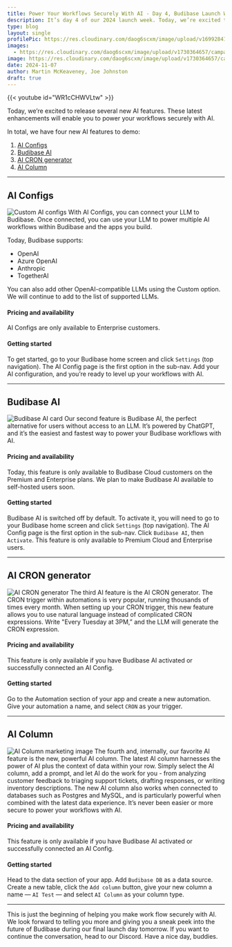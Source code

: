 ```yaml
---
title: Power Your Workflows Securely With AI - Day 4, Budibase Launch Week
description: It’s day 4 of our 2024 launch week. Today, we’re excited to release several new AI features. These latest enhancements will enable you to power your workflows securely with AI. 
type: blog
layout: single
profilePic: https://res.cloudinary.com/daog6scxm/image/upload/v1699284176/Branding/Assets/Symbol/RGB/Full%20Colour/bb-symbol-trans_v60zdz.svg
images:
  - https://res.cloudinary.com/daog6scxm/image/upload/v1730364657/campaigns/3.0/day%204/day_4_light_boovwx.png
image: https://res.cloudinary.com/daog6scxm/image/upload/v1730364657/campaigns/3.0/day%204/day_4_light_boovwx.png
date: 2024-11-07
author: Martin McKeaveney, Joe Johnston
draft: true
---
```


{{< youtube id="WR1cCHWVLtw" >}}


Today, we’re excited to release several new AI features. These latest enhancements will enable you to power your workflows securely with AI.

In total, we have four new AI features to demo:

1. [AI Configs](#ai-configs)
2. [Budibase AI](#budibase-ai)
3. [AI CRON generator](#ai-cron-generator)
4. [AI Column](#ai-column)

---

## AI Configs
![Custom AI configs](https://res.cloudinary.com/daog6scxm/image/upload/v1730373987/campaigns/3.0/day%204/AI_Configs_light_icwbvh.svg)
With AI Configs, you can connect your LLM to Budibase. Once connected, you can use your LLM to power multiple AI workflows within Budibase and the apps you build.

Today, Budibase supports:

- OpenAI
- Azure OpenAI
- Anthropic
- TogetherAI

You can also add other OpenAI-compatible LLMs using the Custom option. We will continue to add to the list of supported LLMs.

#### Pricing and availability
AI Configs are only available to Enterprise customers.

#### Getting started
To get started, go to your Budibase home screen and click `Settings` (top navigation). The AI Config page is the first option in the sub-nav. Add your AI configuration, and you’re ready to level up your workflows with AI.

---

 
## Budibase AI
![Budibase AI card](https://res.cloudinary.com/daog6scxm/image/upload/v1730373988/campaigns/3.0/day%204/budibase_ai_na71fi.svg)
Our second feature is Budibase AI, the perfect alternative for users without access to an LLM.  It’s powered by ChatGPT, and it’s the easiest and fastest way to power your Budibase workflows with AI. 

#### Pricing and availability
Today, this feature is only available to Budibase Cloud customers on the Premium and Enterprise plans. We plan to make Budibase AI available to self-hosted users soon.

#### Getting started
Budibase AI is switched off by default. To activate it, you will need to go to your Budibase home screen and click `Settings` (top navigation). The AI Config page is the first option in the sub-nav. Click `Budibase AI`, then `Activate`. This feature is only available to Premium Cloud and Enterprise users.

---

## AI CRON generator
![AI CRON generator](https://res.cloudinary.com/daog6scxm/image/upload/v1730366908/campaigns/3.0/day%204/CRONx2_fvsxlb.webp)
The third AI feature is the AI CRON generator. The CRON trigger within automations is very popular, running thousands of times every month. When setting up your CRON trigger, this new feature allows you to use natural language instead of complicated CRON expressions. Write "Every Tuesday at 3PM,” and the LLM will generate the CRON expression.

#### Pricing and availability
This feature is only available if you have Budibase AI activated or successfully connected an AI Config.

#### Getting started
Go to the Automation section of your app and create a new automation. Give your automation a name, and select `CRON` as your trigger.

---

## AI Column
![AI Column marketing image](https://res.cloudinary.com/daog6scxm/image/upload/v1730366489/campaigns/3.0/day%204/AI_Columns_large_ssrrr4.png)
The fourth and, internally, our favorite AI feature is the new, powerful AI column. The latest AI column harnesses the power of AI plus the context of data within your row. Simply select the AI column, add a prompt, and let AI do the work for you - from analyzing customer feedback to triaging support tickets, drafting responses, or writing inventory descriptions. The new AI column also works when connected to databases such as Postgres and MySQL, and is particularly powerful when combined with the latest data experience. It’s never been easier or more secure to power your workflows with AI.

#### Pricing and availability
This feature is only available if you have Budibase AI activated or successfully connected an AI Config.

#### Getting started
Head to the data section of your app. Add `Budibase DB` as a data source. Create a new table, click the `Add column` button, give your new column a name — `AI Test` — and select `AI Column` as your column type.

---

This is just the beginning of helping you make work flow securely with AI. We look forward to telling you more and giving you a sneak peek into the future of Budibase during our final launch day tomorrow. If you want to continue the conversation, head to our Discord. Have a nice day, buddies.